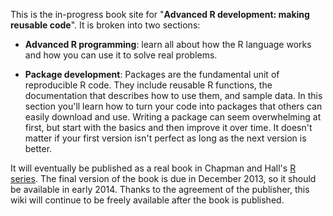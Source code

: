 This is the in-progress book site for "__Advanced R development: making reusable code__".  It is broken into two sections:

* __Advanced R programming__: learn all about how the R language works and how you can use it to solve real problems. 

* __Package development__: Packages are the fundamental unit of reproducible R code. They include reusable R functions, the documentation that describes how to use them, and sample data. In this section you'll learn how to turn your code into packages that others can easily download and use. Writing a package can seem overwhelming at first, but start with the basics and then improve it over time. It doesn't matter if your first version isn't perfect as long as the next version is better.
 
It will eventually be published as a real book in Chapman and Hall's [R series](http://www.crcpress.com/browse/series/?series_id=2731).  The final version of the book is due in December 2013, so it should be available in early 2014. Thanks to the agreement of the publisher, this wiki will continue to be freely available after the book is published.
